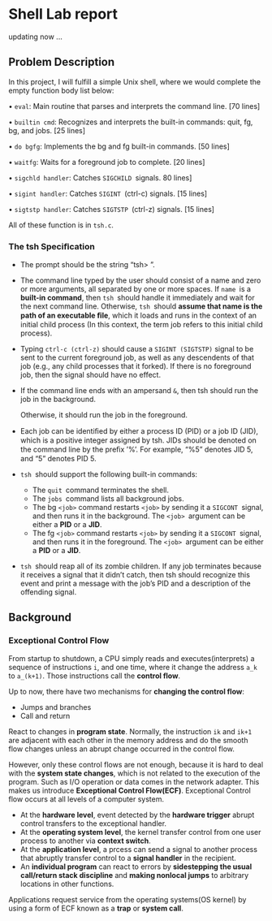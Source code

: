 # Shell Lab report

updating now ...

## Problem Description

In this project, I will fulfill a simple Unix shell, where we would complete the empty function body list below:

• `eval`: Main routine that parses and interprets the command line. [70 lines]

• `builtin cmd`: Recognizes and interprets the built-in commands: quit, fg, bg, and jobs. [25 lines]

• `do bgfg`: Implements the bg and fg built-in commands. [50 lines]

• `waitfg`: Waits for a foreground job to complete. [20 lines]

• `sigchld handler`: Catches `SIGCHILD `signals. 80 lines]

• `sigint handler`: Catches `SIGINT `(ctrl-c) signals. [15 lines]

• `sigtstp handler`: Catches `SIGTSTP `(ctrl-z) signals. [15 lines]

All of these function is in `tsh.c`.

### The tsh Speciﬁcation

+ The prompt should be the string “tsh> ”.

+ The command line typed by the user should consist of a name and zero or more arguments, all separated by one or more spaces. If `name `is a **built-in command**, then `tsh `should handle it immediately and wait for the next command line. Otherwise, `tsh `should **assume that name is the path of an executable ﬁle**, which it loads and runs in the context of an initial child process (In this context, the term job refers to this initial child process).

+ Typing `ctrl-c (ctrl-z)` should cause a `SIGINT (SIGTSTP)` signal to be sent to the current foreground job, as well as any descendents of that job (e.g., any child processes that it forked). If there is no foreground job, then the signal should have no effect.

+ If the command line ends with an ampersand `&`, then tsh should run the job in the background.

  Otherwise, it should run the job in the foreground.

+ Each job can be identiﬁed by either a process ID (PID) or a job ID (JID), which is a positive integer assigned by tsh. JIDs should be denoted on the command line by the preﬁx ’%’. For example, “%5” denotes JID 5, and “5” denotes PID 5.

+ `tsh `should support the following built-in commands:
  + The `quit `command terminates the shell.
  + The `jobs `command lists all background jobs.
  + The bg `<job>` command restarts `<job>` by sending it a `SIGCONT `signal, and then runs it in the background. The `<job> `argument can be either a **PID** or a **JID**.
  + The fg `<job>` command restarts `<job>` by sending it a `SIGCONT `signal, and then runs it in the foreground. The `<job> `argument can be either a **PID** or a **JID**.
+ `tsh `should reap all of its zombie children. If any job terminates because it receives a signal that it didn’t catch, then tsh should recognize this event and print a message with the job’s PID and a description of the offending signal.

## Background

### Exceptional Control Flow

From startup to shutdown, a CPU simply reads and executes(interprets) a sequence of instructions `i`, and one time, where it change the address `a_k` to `a_(k+1)`. Those instructions call the **control flow**. 

Up to now, there have two mechanisms for **changing the control flow**:

+ Jumps and branches
+ Call and return

React to changes in **program state**. Normally, the instruction `ik` and `ik+1` are adjacent with each other in the memory address and do the smooth flow changes unless an abrupt change occurred in the control flow.

However, only these control flows are not enough, because it is hard to deal with the **system state changes**, which is not related to the execution of the program. Such as I/O operation or data comes in the network adapter. This makes us introduce **Exceptional Control Flow(ECF)**. Exceptional Control flow occurs at all levels of a computer system.

+ At the **hardware level**, event detected by the **hardware trigger** abrupt control transfers to the exceptional handler.
+ At the **operating system level**, the kernel transfer control from one user process to another via **context switch**.
+ At the **application level**, a prcess can send a signal to another process that abruptly transfer control  to a **signal handler** in the recipient.
+ An **individual program** can react to errors by **sidestepping the usual call/return stack discipline** and **making nonlocal jumps** to arbitrary locations in other functions.

Applications request service from the operating systems(OS kernel) by using a form of ECF known as a **trap** or **system call**.

